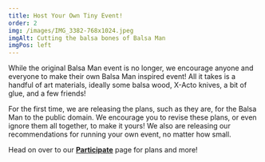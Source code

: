 ```yaml
---
title: Host Your Own Tiny Event!
order: 2
img: /images/IMG_3382-768x1024.jpeg
imgAlt: Cutting the balsa bones of Balsa Man
imgPos: left
---
```


While the original Balsa Man event is no longer, we encourage anyone and everyone to make their own Balsa Man inspired event! All it takes is a handful of art materials, ideally some balsa wood, X-Acto knives, a bit of glue, and a few friends!

For the first time, we are releasing the plans, such as they are, for the Balsa Man to the public domain. We encourage you to revise these plans, or even ignore them all together, to make it yours! We also are releasing our recommendations for running your own event, no matter how small.

Head on over to our **[Participate](/participate)** page for plans and more!